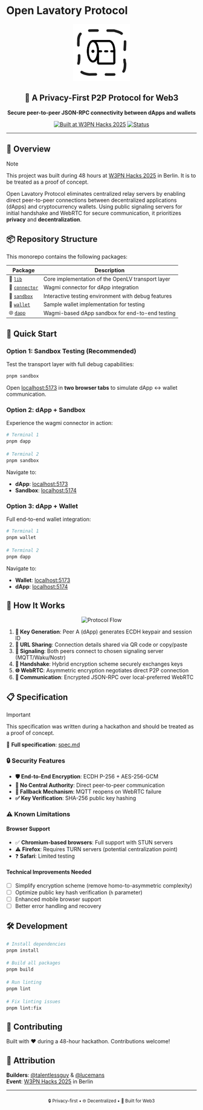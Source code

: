 # Open Lavatory Protocol

<div align="center">
  <img src="./packages/dapp/public/openlavatory.png" alt="Open Lavatory Protocol" width="150" height="150">
  <br />
  <h2>🚀 A Privacy-First P2P Protocol for Web3</h2>
  <p><strong>Secure peer-to-peer JSON-RPC connectivity between dApps and wallets</strong></p>
  
  [![Built at W3PN Hacks 2025](https://img.shields.io/badge/Built%20at-W3PN%20Hacks%202025-blue?style=for-the-badge)](https://hackathon.web3privacy.info)
  [![Status](https://img.shields.io/badge/Status-Proof%20of%20Concept-orange?style=for-the-badge)](#)
</div>

---

## 🌟 Overview

> [!NOTE]  
> This project was built during 48 hours at [W3PN Hacks 2025](https://hackathon.web3privacy.info) in Berlin. It is to be treated as a proof of concept.

Open Lavatory Protocol eliminates centralized relay servers by enabling direct peer-to-peer connections between decentralized applications (dApps) and cryptocurrency wallets. Using public signaling servers for initial handshake and WebRTC for secure communication, it prioritizes **privacy** and **decentralization**.

## 📦 Repository Structure

This monorepo contains the following packages:

| Package | Description |
|---------|-------------|
| 🔧 [`lib`](./packages/lib) | Core implementation of the OpenLV transport layer |
| 🔌 [`connector`](./packages/connector) | Wagmi connector for dApp integration |
| 🧪 [`sandbox`](./packages/sandbox) | Interactive testing environment with debug features |
| 👛 [`wallet`](./packages/wallet) | Sample wallet implementation for testing |
| 🌐 [`dapp`](./packages/dapp) | Wagmi-based dApp sandbox for end-to-end testing |

## 🚀 Quick Start

### Option 1: Sandbox Testing (Recommended)
Test the transport layer with full debug capabilities:

```bash
pnpm sandbox
```

Open [localhost:5173](http://localhost:5173) in **two browser tabs** to simulate dApp ↔ wallet communication.

### Option 2: dApp + Sandbox
Experience the wagmi connector in action:

```bash
# Terminal 1
pnpm dapp

# Terminal 2  
pnpm sandbox
```

Navigate to:
- **dApp**: [localhost:5173](http://localhost:5173)
- **Sandbox**: [localhost:5174](http://localhost:5174)

### Option 3: dApp + Wallet
Full end-to-end wallet integration:

```bash
# Terminal 1
pnpm wallet

# Terminal 2
pnpm dapp
```

Navigate to:
- **Wallet**: [localhost:5173](http://localhost:5173)
- **dApp**: [localhost:5174](http://localhost:5174)

## 🔧 How It Works

<div align="center">
  <img src="https://via.placeholder.com/600x300/1a1a1a/ffffff?text=Protocol+Flow+Diagram" alt="Protocol Flow" width="600">
</div>

1. **🔑 Key Generation**: Peer A (dApp) generates ECDH keypair and session ID
2. **📱 URL Sharing**: Connection details shared via QR code or copy/paste  
3. **🤝 Signaling**: Both peers connect to chosen signaling server (MQTT/Waku/Nostr)
4. **🔐 Handshake**: Hybrid encryption scheme securely exchanges keys
5. **🌐 WebRTC**: Asymmetric encryption negotiates direct P2P connection
6. **💬 Communication**: Encrypted JSON-RPC over local-preferred WebRTC

## 📋 Specification

> [!IMPORTANT]  
> This specification was written during a hackathon and should be treated as a proof of concept.

📖 **Full specification**: [spec.md](./spec.md)

### 🔒 Security Features

- **🛡️ End-to-End Encryption**: ECDH P-256 + AES-256-GCM
- **🚫 No Central Authority**: Direct peer-to-peer communication
- **🔄 Fallback Mechanism**: MQTT reopens on WebRTC failure
- **✅ Key Verification**: SHA-256 public key hashing

### ⚠️ Known Limitations

#### Browser Support
- ✅ **Chromium-based browsers**: Full support with STUN servers
- ⚠️ **Firefox**: Requires TURN servers (potential centralization point)
- ❓ **Safari**: Limited testing

#### Technical Improvements Needed
- [ ] Simplify encryption scheme (remove homo-to-asymmetric complexity)
- [ ] Optimize public key hash verification (`h` parameter)
- [ ] Enhanced mobile browser support
- [ ] Better error handling and recovery

## 🛠️ Development

```bash
# Install dependencies
pnpm install

# Build all packages
pnpm build

# Run linting
pnpm lint

# Fix linting issues
pnpm lint:fix
```

## 🤝 Contributing

Built with ❤️ during a 48-hour hackathon. Contributions welcome!

## 👥 Attribution

**Builders**: [@talentlessguy](https://github.com/talentlessguy) & [@lucemans](https://github.com/lucemans)  
**Event**: [W3PN Hacks 2025](https://hackathon.web3privacy.info) in Berlin

---

<div align="center">
  <sub>🔒 Privacy-first • 🌐 Decentralized • 🚀 Built for Web3</sub>
</div>
